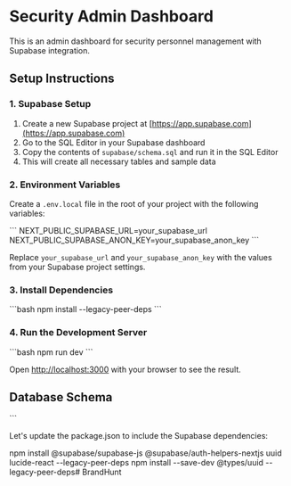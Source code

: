 # Security Admin Dashboard

This is an admin dashboard for security personnel management with Supabase integration.

## Setup Instructions

### 1. Supabase Setup

1. Create a new Supabase project at [https://app.supabase.com](https://app.supabase.com)
2. Go to the SQL Editor in your Supabase dashboard
3. Copy the contents of `supabase/schema.sql` and run it in the SQL Editor
4. This will create all necessary tables and sample data

### 2. Environment Variables

Create a `.env.local` file in the root of your project with the following variables:

\`\`\`
NEXT_PUBLIC_SUPABASE_URL=your_supabase_url
NEXT_PUBLIC_SUPABASE_ANON_KEY=your_supabase_anon_key
\`\`\`

Replace `your_supabase_url` and `your_supabase_anon_key` with the values from your Supabase project settings.

### 3. Install Dependencies

\`\`\`bash
npm install  --legacy-peer-deps
\`\`\`

### 4. Run the Development Server

\`\`\`bash
npm run dev
\`\`\`

Open [http://localhost:3000](http://localhost:3000) with your browser to see the result.


## Database Schema

\`\`\`

Let's update the package.json to include the Supabase dependencies:


npm install @supabase/supabase-js @supabase/auth-helpers-nextjs uuid lucide-react --legacy-peer-deps
npm install --save-dev @types/uuid --legacy-peer-deps#   B r a n d H u n t  
 